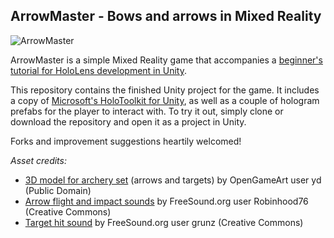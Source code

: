 ArrowMaster - Bows and arrows in Mixed Reality
--

![ArrowMaster](http://i.imgur.com/Op81Byo.png)

ArrowMaster is a simple Mixed Reality game that accompanies a [beginner's tutorial for HoloLens development in Unity](https://blogs.msdn.microsoft.com/uk_faculty_connection/2017/06/11/an-introduction-to-mixed-reality-game-development-with-hololens-and-unity/).

This repository contains the finished Unity project for the game. It includes a copy of [Microsoft's HoloToolkit for Unity](https://github.com/Microsoft/HoloToolkit-Unity),
as well as a couple of hologram prefabs for the player to interact with.
To try it out, simply clone or download the repository and open it as a project in Unity.

Forks and improvement suggestions heartily welcomed!



_Asset credits:_
*	[3D model for archery set](https://opengameart.org/content/archery-set) (arrows and targets) by OpenGameArt user yd (Public Domain)
*	[Arrow flight and impact sounds](https://www.freesound.org/people/Robinhood76/sounds/126464/) by FreeSound.org user Robinhood76 (Creative Commons)
*	[Target hit sound](https://www.freesound.org/people/grunz/sounds/109662/) by FreeSound.org user grunz (Creative Commons)
